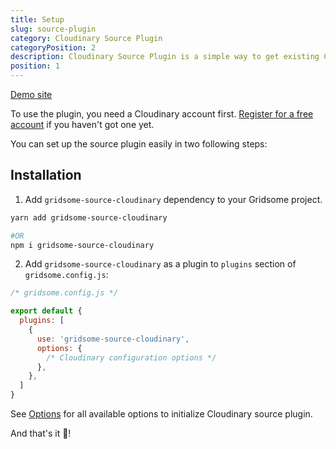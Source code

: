 ```yaml
---
title: Setup
slug: source-plugin
category: Cloudinary Source Plugin
categoryPosition: 2
description: Cloudinary Source Plugin is a simple way to get existing Cloudinary assets to use in Gridsome apps with optimization.
position: 1
---
```


[Demo site](/demo/cloudinary-source)

To use the plugin, you need a Cloudinary account first. [Register for a free account](https://cloudinary.com/users/register/free) if you haven't got one yet.

You can set up the source plugin easily in two following steps:

## Installation

1. Add `gridsome-source-cloudinary` dependency to your Gridsome project.

  ```bash
  yarn add gridsome-source-cloudinary

  #OR
  npm i gridsome-source-cloudinary
  ```

2. Add `gridsome-source-cloudinary` as a plugin to `plugins` section of `gridsome.config.js`:

  ```js
  /* gridsome.config.js */

  export default {
    plugins: [
      {
        use: 'gridsome-source-cloudinary',
        options: {
          /* Cloudinary configuration options */
        },
      },
    ]
  }
  ```

See [Options](/source-plugin-options) for all available options to initialize Cloudinary source plugin.

And that's it 🎉!

